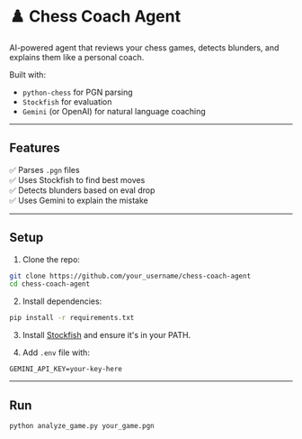 # ♟️ Chess Coach Agent

AI-powered agent that reviews your chess games, detects blunders, and explains them like a personal coach.

Built with:
- `python-chess` for PGN parsing
- `Stockfish` for evaluation
- `Gemini` (or OpenAI) for natural language coaching

---

## Features

✅ Parses `.pgn` files  
✅ Uses Stockfish to find best moves  
✅ Detects blunders based on eval drop  
✅ Uses Gemini to explain the mistake  

---

## Setup

1. Clone the repo:
```bash
git clone https://github.com/your_username/chess-coach-agent
cd chess-coach-agent
```

2. Install dependencies:
```bash
pip install -r requirements.txt
```

3. Install [Stockfish](https://stockfishchess.org/download/) and ensure it's in your PATH.

4. Add `.env` file with:
```
GEMINI_API_KEY=your-key-here
```

---

## Run

```bash
python analyze_game.py your_game.pgn
```